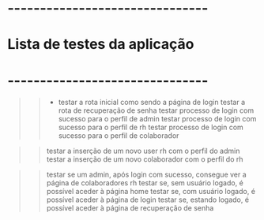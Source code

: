 # -------------------------------
# Lista de testes da aplicação
# -------------------------------

>> - testar a rota inicial como sendo a página de login
>> testar a rota de recuperação de senha
>> testar processo de login com sucesso para o perfil de admin
>> testar processo de login com sucesso para o perfil de rh
>> testar processo de login com sucesso para o perfil de colaborador

>> testar a inserção de um novo user rh com o perfil do admin
>> testar a inserção de um novo colaborador com o perfil do rh

>> testar se um admin, após login com sucesso, consegue ver a página de colaboradores rh
>> testar se, sem usuário logado, é possível aceder à página home
>> testar se, com usuário logado, é possível aceder à página de login
>> testar se, estando logado, é possível aceder à página de recuperação de senha

